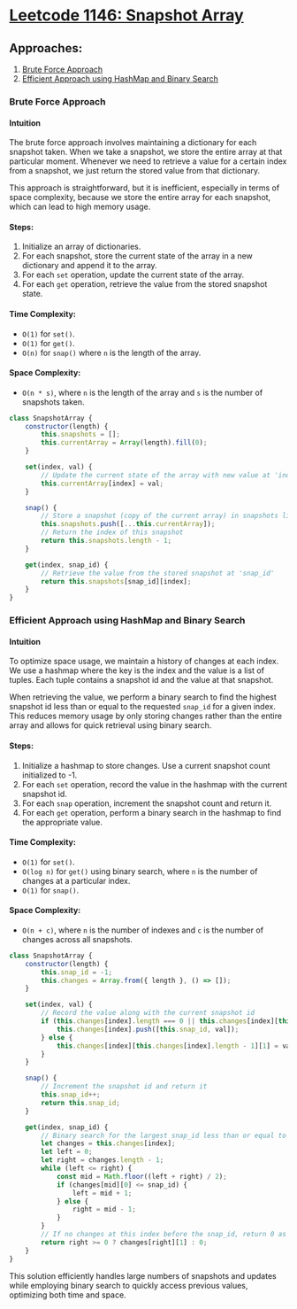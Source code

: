 # [Leetcode 1146: Snapshot Array](https://leetcode.com/problems/snapshot-array/)

## Approaches:
1. [Brute Force Approach](#brute-force-approach)
2. [Efficient Approach using HashMap and Binary Search](#efficient-approach-using-hashmap-and-binary-search)

### Brute Force Approach

#### Intuition
The brute force approach involves maintaining a dictionary for each snapshot taken. When we take a snapshot, we store the entire array at that particular moment. Whenever we need to retrieve a value for a certain index from a snapshot, we just return the stored value from that dictionary.

This approach is straightforward, but it is inefficient, especially in terms of space complexity, because we store the entire array for each snapshot, which can lead to high memory usage.

#### Steps:
1. Initialize an array of dictionaries.
2. For each snapshot, store the current state of the array in a new dictionary and append it to the array.
3. For each `set` operation, update the current state of the array.
4. For each `get` operation, retrieve the value from the stored snapshot state.

#### Time Complexity:
- `O(1)` for `set()`. 
- `O(1)` for `get()`.
- `O(n)` for `snap()` where `n` is the length of the array.

#### Space Complexity:
- `O(n * s)`, where `n` is the length of the array and `s` is the number of snapshots taken.

```javascript
class SnapshotArray {
    constructor(length) {
        this.snapshots = [];
        this.currentArray = Array(length).fill(0);
    }

    set(index, val) {
        // Update the current state of the array with new value at 'index'
        this.currentArray[index] = val;
    }

    snap() {
        // Store a snapshot (copy of the current array) in snapshots list
        this.snapshots.push([...this.currentArray]);
        // Return the index of this snapshot
        return this.snapshots.length - 1;
    }

    get(index, snap_id) {
        // Retrieve the value from the stored snapshot at 'snap_id'
        return this.snapshots[snap_id][index];
    }
}
```

### Efficient Approach using HashMap and Binary Search

#### Intuition
To optimize space usage, we maintain a history of changes at each index. We use a hashmap where the key is the index and the value is a list of tuples. Each tuple contains a snapshot id and the value at that snapshot. 

When retrieving the value, we perform a binary search to find the highest snapshot id less than or equal to the requested `snap_id` for a given index. This reduces memory usage by only storing changes rather than the entire array and allows for quick retrieval using binary search.

#### Steps:
1. Initialize a hashmap to store changes. Use a current snapshot count initialized to -1.
2. For each `set` operation, record the value in the hashmap with the current snapshot id.
3. For each `snap` operation, increment the snapshot count and return it.
4. For each `get` operation, perform a binary search in the hashmap to find the appropriate value.

#### Time Complexity:
- `O(1)` for `set()`.
- `O(log n)` for `get()` using binary search, where `n` is the number of changes at a particular index.
- `O(1)` for `snap()`.

#### Space Complexity:
- `O(n + c)`, where `n` is the number of indexes and `c` is the number of changes across all snapshots.

```javascript
class SnapshotArray {
    constructor(length) {
        this.snap_id = -1;
        this.changes = Array.from({ length }, () => []);
    }

    set(index, val) {
        // Record the value along with the current snapshot id
        if (this.changes[index].length === 0 || this.changes[index][this.changes[index].length - 1][0] !== this.snap_id) {
            this.changes[index].push([this.snap_id, val]);
        } else {
            this.changes[index][this.changes[index].length - 1][1] = val;
        }
    }

    snap() {
        // Increment the snapshot id and return it
        this.snap_id++;
        return this.snap_id;
    }

    get(index, snap_id) {
        // Binary search for the largest snap_id less than or equal to the requested snap_id
        let changes = this.changes[index];
        let left = 0;
        let right = changes.length - 1;
        while (left <= right) {
            const mid = Math.floor((left + right) / 2);
            if (changes[mid][0] <= snap_id) {
                left = mid + 1;
            } else {
                right = mid - 1;
            }
        }
        // If no changes at this index before the snap_id, return 0 as initial value
        return right >= 0 ? changes[right][1] : 0;
    }
}
```

This solution efficiently handles large numbers of snapshots and updates while employing binary search to quickly access previous values, optimizing both time and space.

